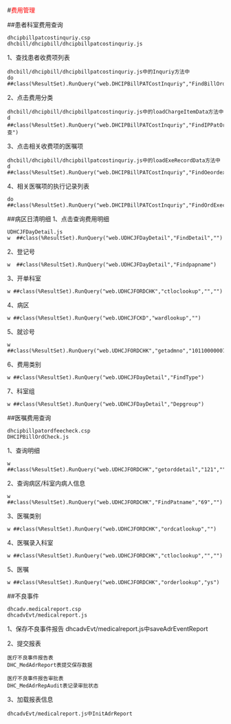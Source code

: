 #<font color=red>费用管理</font>

##患者科室费用查询

	dhcipbillpatcostinquriy.csp   
	dhcbill/dhcipbill/dhcipbillpatcostinquriy.js

1、查找患者收费项列表

	dhcbill/dhcipbill/dhcipbillpatcostinquriy.js中的Inquriy方法中
	do ##class(%ResultSet).RunQuery("web.DHCIPBillPATCostInquriy","FindBillOrderDetail","264630","","","3.110","7")

2、点击费用分类

	dhcbill/dhcipbill/dhcipbillpatcostinquriy.js中的loadChargeItemData方法中
	d ##class(%ResultSet).RunQuery("web.DHCIPBillPATCostInquriy","FindIPPatOrderDetail","","","","1.110","148","检查")

3、点击相关收费项的医嘱项

	dhcbill/dhcipbill/dhcipbillpatcostinquriy.js中的loadExeRecordData方法中
	d ##class(%ResultSet).RunQuery("web.DHCIPBillPATCostInquriy","FindOeordexecFee","27||9","","","3.110","264630")

4、相关医嘱项的执行记录列表

	do ##class(%ResultSet).RunQuery("web.DHCIPBillPATCostInquriy","FindOrdExecInfo","3316||2,3316||27","")



##病区日清明细
1、点击查询费用明细

	UDHCJFDayDetail.js
	w  ##class(%ResultSet).RunQuery("web.UDHCJFDayDetail","FindDetail","")

2、登记号

	w  ##class(%ResultSet).RunQuery("web.UDHCJFDayDetail","Findpapname")

3、开单科室

	w ##class(%ResultSet).RunQuery("web.UDHCJFORDCHK","ctloclookup","","")

4、病区

	w ##class(%ResultSet).RunQuery("web.UDHCJFCKD","wardlookup","")

5、就诊号

	w ##class(%ResultSet).RunQuery("web.UDHCJFORDCHK","getadmno","101100000079","")

6、费用类别

	w ##class(%ResultSet).RunQuery("web.UDHCJFDayDetail","FindType")

7、科室组

	w ##class(%ResultSet).RunQuery("web.UDHCJFDayDetail","Depgroup")




##医嘱费用查询

	dhcipbillpatordfeecheck.csp
	DHCIPBillOrdCheck.js

1、查询明细

	w ##class(%ResultSet).RunQuery("web.UDHCJFORDCHK","getorddetail","121","","","","","","","0","","","","I")

2、查询病区/科室内病人信息

	w ##class(%ResultSet).RunQuery("web.UDHCJFORDCHK","FindPatname","69","")

3、医嘱类别

	w ##class(%ResultSet).RunQuery("web.UDHCJFORDCHK","ordcatlookup","")

4、医嘱录入科室

	w ##class(%ResultSet).RunQuery("web.UDHCJFORDCHK","ctloclookup","","")

5、医嘱

	w ##class(%ResultSet).RunQuery("web.UDHCJFORDCHK","orderlookup","ys")
	




##不良事件

	dhcadv.medicalreport.csp
	dhcadvEvt/medicalreport.js

1、保存不良事件报告
	dhcadvEvt/medicalreport.js中saveAdrEventReport

2、提交报表

	医疗不良事件报告表
	DHC_MedAdrReport表提交保存数据

	医疗不良事件报告审批表
	DHC_MedAdrRepAudit表记录审批状态

3、加载报表信息

	dhcadvEvt/medicalreport.js中InitAdrReport

